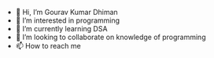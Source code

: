 - 👋 Hi, I’m Gourav Kumar Dhiman
- 👀 I’m interested in programming
- 🌱 I’m currently learning DSA
- 💞️ I’m looking to collaborate on knowledge of programming
- 📫 How to reach me 

<!---
Gourav224/Gourav224 is a ✨ special ✨ repository because its `README.md` (this file) appears on your GitHub profile.
You can click the Preview link to take a look at your changes.
--->
